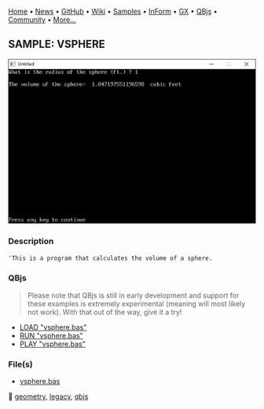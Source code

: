 [Home](https://qb64.com) • [News](../../news.md) • [GitHub](https://github.com/QB64Official/qb64) • [Wiki](wiki.md) • [Samples](../../samples.md) • [InForm](../../inform.md) • [GX](../../gx.md) • [QBjs](../../qbjs.md) • [Community](../../community.md) • [More...](../../more.md)

## SAMPLE: VSPHERE

![screenshot.png](img/screenshot.png)

### Description

```text
'This is a program that calculates the volume of a sphere.
```

### QBjs

> Please note that QBjs is still in early development and support for these examples is extremely experimental (meaning will most likely not work). With that out of the way, give it a try!

* [LOAD "vsphere.bas"](https://qbjs.org/index.html?src=https://qb64.com/samples/vsphere/src/vsphere.bas)
* [RUN "vsphere.bas"](https://qbjs.org/index.html?mode=auto&src=https://qb64.com/samples/vsphere/src/vsphere.bas)
* [PLAY "vsphere.bas"](https://qbjs.org/index.html?mode=play&src=https://qb64.com/samples/vsphere/src/vsphere.bas)

### File(s)

* [vsphere.bas](src/vsphere.bas)

🔗 [geometry](../geometry.md), [legacy](../legacy.md), [qbjs](../qbjs.md)
